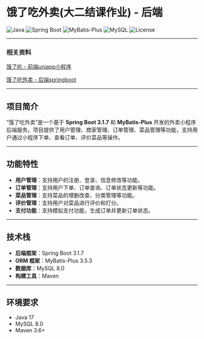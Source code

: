 # 饿了吃外卖(大二结课作业) - 后端

![Java](https://img.shields.io/badge/Java-17-orange)
![Spring Boot](https://img.shields.io/badge/Spring%20Boot-3.1.7-green)
![MyBatis-Plus](https://img.shields.io/badge/MyBatis--Plus-3.5.3-blue)
![MySQL](https://img.shields.io/badge/MySQL-8.0-blue)
![License](https://img.shields.io/badge/License-MIT-blue)

---

### 相关资料

  [饿了吃 - 前端uniapp小程序](https://github.com/gjy945/elc_take_out_fronted.git)

  [饿了吃外卖 - 后端springboot](https://github.com/gjy945/elc_take_out_backed.git)

---

## 项目简介

“饿了吃外卖”是一个基于 **Spring Boot 3.1.7** 和 **MyBatis-Plus** 开发的外卖小程序后端服务。项目提供了用户管理、商家管理、订单管理、菜品管理等功能，支持用户通过小程序下单、查看订单、评价菜品等操作。

---

## 功能特性

- **用户管理**：支持用户的注册、登录、信息修改等功能。
- **订单管理**：支持用户下单、订单查询、订单状态更新等功能。
- **菜品管理**：支持菜品的增删改查、分类管理等功能。
- **评价管理**：支持用户对菜品进行评价和打分。
- **支付功能**：支持模拟支付功能，生成订单并更新订单状态。

---

## 技术栈

- **后端框架**：Spring Boot 3.1.7
- **ORM 框架**：MyBatis-Plus 3.5.3
- **数据库**：MySQL 8.0
- **构建工具**：Maven

---

## 环境要求

- Java 17
- MySQL 8.0
- Maven 3.6+

